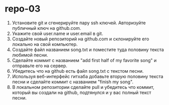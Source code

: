# repo-03
1. Установите git и сгенерируйте пару ssh ключей. Авторизуйте публичный ключ на github.com.
2. Укажите свой user.name и user.email в git.
3. Создайте новый репозиторий на github.com и склонируйте его локально на свой компьютер.
4. Создайте файл названием song.txt и поместите туда половину текста любимой песни.
5. Сделайте коммит с названием "add first half of my favorite song" и отправьте его на сервер.
6. Убедитесь что на github есть файл song.txt с текстом песни.
7. Используя веб-интерфейс гитхаба добавьте вторую половину текста песни и сделайте коммит с названием "finish my song".
8. В локальном репозитории сделайте pull и убедитесь что коммит, который вы создали на github, подтянулся и у вас полный текст песни.
